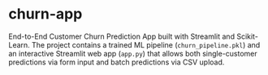 # churn-app
End-to-End Customer Churn Prediction App built with Streamlit and Scikit-Learn.   The project contains a trained ML pipeline (`churn_pipeline.pkl`) and an interactive Streamlit web app (`app.py`) that allows both single-customer predictions via form input and batch predictions via CSV upload.  
